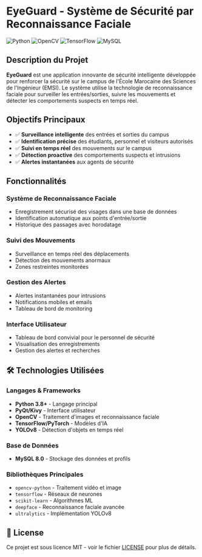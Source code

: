 # EyeGuard - Système de Sécurité par Reconnaissance Faciale

![Python](https://img.shields.io/badge/Python-3.8%2B-blue)
![OpenCV](https://img.shields.io/badge/OpenCV-4.x-green)
![TensorFlow](https://img.shields.io/badge/TensorFlow-2.x-orange)
![MySQL](https://img.shields.io/badge/MySQL-8.0-blue)

##  Description du Projet

**EyeGuard** est une application innovante de sécurité intelligente développée pour renforcer la sécurité sur le campus de l'École Marocaine des Sciences de l'Ingénieur (EMSI). Le système utilise la technologie de reconnaissance faciale pour surveiller les entrées/sorties, suivre les mouvements et détecter les comportements suspects en temps réel.

##  Objectifs Principaux

- ✅ **Surveillance intelligente** des entrées et sorties du campus
- ✅ **Identification précise** des étudiants, personnel et visiteurs autorisés
- ✅ **Suivi en temps réel** des mouvements sur le campus
- ✅ **Détection proactive** des comportements suspects et intrusions
- ✅ **Alertes instantanées** aux agents de sécurité

##  Fonctionnalités

###  Système de Reconnaissance Faciale
- Enregistrement sécurisé des visages dans une base de données
- Identification automatique aux points d'entrée/sortie
- Historique des passages avec horodatage

###  Suivi des Mouvements
- Surveillance en temps réel des déplacements
- Détection des mouvements anormaux
- Zones restreintes monitorées

###  Gestion des Alertes
- Alertes instantanées pour intrusions
- Notifications mobiles et emails
- Tableau de bord de monitoring

###  Interface Utilisateur
- Tableau de bord convivial pour le personnel de sécurité
- Visualisation des enregistrements
- Gestion des alertes et recherches

## 🛠️ Technologies Utilisées

### Langages & Frameworks
- **Python 3.8+** - Langage principal
- **PyQt/Kivy** - Interface utilisateur
- **OpenCV** - Traitement d'images et reconnaissance faciale
- **TensorFlow/PyTorch** - Modèles d'IA
- **YOLOv8** - Détection d'objets en temps réel

### Base de Données
- **MySQL 8.0** - Stockage des données et profils

### Bibliothèques Principales
- `opencv-python` - Traitement vidéo et image
- `tensorflow` - Réseaux de neurones
- `scikit-learn` - Algorithmes ML
- `deepface` - Reconnaissance faciale avancée
- `ultralytics` - Implémentation YOLOv8

## 📄 License

Ce projet est sous licence MIT - voir le fichier [LICENSE](LICENSE) pour plus de détails.
